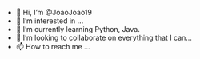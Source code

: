 - 👋 Hi, I’m @JoaoJoao19
- 👀 I’m interested in ...
- 🌱 I’m currently learning Python, Java.
- 💞️ I’m looking to collaborate on everything that I can...
- 📫 How to reach me ...

<!---
JoaoJoao19/JoaoJoao19 is a ✨ special ✨ repository because its `README.md` (this file) appears on your GitHub profile.
You can click the Preview link to take a look at your changes.
--->
